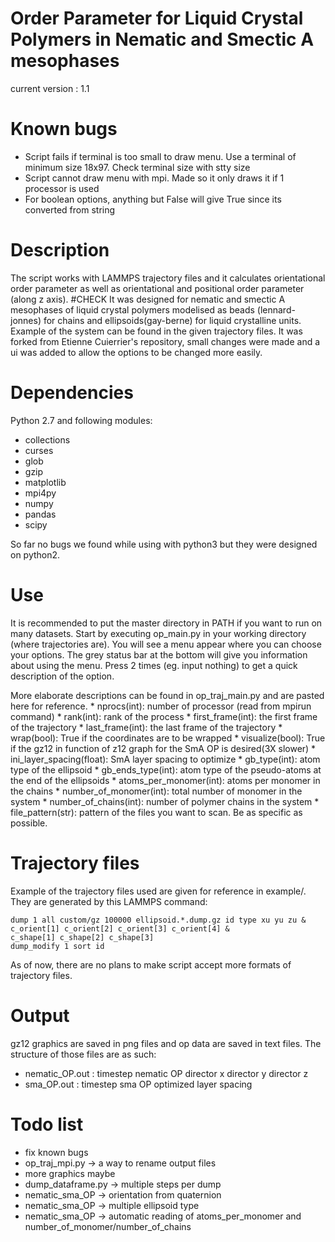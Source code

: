 # Order Parameter for Liquid Crystal Polymers in Nematic and Smectic A mesophases

current version : 1.1

# Known bugs
* Script fails if terminal is too small to draw menu. Use a terminal of minimum size 18x97. Check terminal size with stty size
* Script cannot draw menu with mpi. Made so it only draws it if 1 processor is used
* For boolean options, anything but False will give True since its converted from string

# Description
The script works with LAMMPS trajectory files and it calculates orientational order parameter as well as orientational and positional order parameter (along z axis).
#CHECK
It was designed for nematic and smectic A mesophases of liquid crystal polymers modelised as beads (lennard-jonnes) for chains and ellipsoids(gay-berne) for liquid crystalline units. Example of the system can be found in the given trajectory files.
It was forked from Etienne Cuierrier's repository, small changes were made and a ui was added to allow the options to be changed more easily.

# Dependencies
Python 2.7 and following modules:
* collections
* curses
* glob
* gzip
* matplotlib
* mpi4py
* numpy
* pandas
* scipy

So far no bugs we found while using with python3 but they were designed on python2.

# Use
It is recommended to put the master directory in PATH if you want to run on many datasets.
Start by executing op_main.py in your working directory (where trajectories are). You will see a menu appear where you can choose your options. The grey status bar at the bottom will give you information about using the menu. Press <Enter> 2 times (eg. input nothing) to get a quick description of the option.

More elaborate descriptions can be found in op_traj_main.py and are pasted here for reference.
    * nprocs(int): number of processor (read from mpirun command)
    * rank(int): rank of the process
    * first_frame(int): the first frame of the trajectory
    * last_frame(int): the last frame of the trajectory
    * wrap(bool): True if the coordinates are to be wrapped
    * visualize(bool): True if the gz12 in function of z12 graph for the SmA OP is desired(3X slower)
    * ini_layer_spacing(float): SmA layer spacing to optimize
    * gb_type(int): atom type of the ellipsoid
    * gb_ends_type(int): atom type of the pseudo-atoms at the end of the ellipsoids
    * atoms_per_monomer(int): atoms per monomer in the chains
    * number_of_monomer(int): total number of monomer in the system
    * number_of_chains(int): number of polymer chains in the system
    * file_pattern(str): pattern of the files you want to scan. Be as specific as possible.

# Trajectory files
Example of the trajectory files used are given for reference in example/. They are generated by this LAMMPS command:
	
	dump 1 all custom/gz 100000 ellipsoid.*.dump.gz id type xu yu zu &
	c_orient[1] c_orient[2] c_orient[3] c_orient[4] &
	c_shape[1] c_shape[2] c_shape[3]
	dump_modify 1 sort id
As of now, there are no plans to make script accept more formats of trajectory files.

# Output
gz12 graphics are saved in png files and op data are saved in text files. The structure of those files are as such:
* nematic_OP.out :
	timestep	nematic OP	director x	director y	director z
* sma_OP.out :
	timestep	sma OP		optimized layer spacing

# Todo list
* fix known bugs
* op_traj_mpi.py -> a way to rename output files
* more graphics maybe
* dump_dataframe.py -> multiple steps per dump
* nematic_sma_OP -> orientation from quaternion
* nematic_sma_OP -> multiple ellipsoid type
* nematic_sma_OP -> automatic reading of atoms_per_monomer and number_of_monomer/number_of_chains
